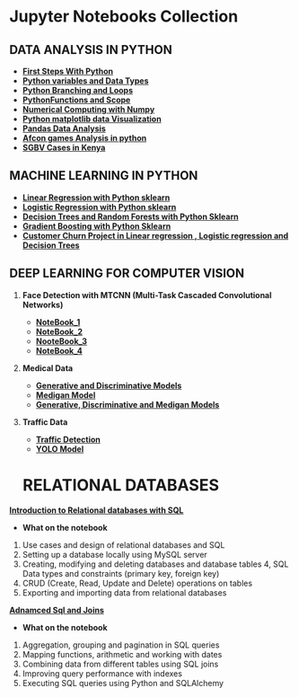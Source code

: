 # __Jupyter Notebooks Collection__

## __DATA ANALYSIS IN PYTHON__
- [__First Steps With Python__](https://github.com/IruraMwongera/irurajackblogs/blob/main/first_steps_with_python.ipynb)
- [__Python variables and Data Types__](https://github.com/IruraMwongera/irurajackblogs/blob/main/python_variables_and_data_types.ipynb)
- [__Python Branching and Loops__](https://github.com/IruraMwongera/irurajackblogs/blob/main/python_branching_and_loops.ipynb)
- [__PythonFunctions and Scope__](https://github.com/IruraMwongera/irurajackblogs/blob/main/python_functions_and_scope.ipynb)
- [__Numerical Computing with Numpy__](https://github.com/IruraMwongera/irurajackblogs/blob/main/python_numerical_computing_with_numpy.ipynb)
- [__Python matplotlib data Visualization__](https://github.com/IruraMwongera/irurajackblogs/blob/main/python_matplotlib_data_visualization%20(1).ipynb)
- [__Pandas Data Analysis__](https://github.com/IruraMwongera/irurajackblogs/blob/main/python_pandas_data_analysis.ipynb)
- [__Afcon games Analysis in python__](https://github.com/IruraMwongera/irurajackblogs/blob/main/Irura_Jackson_Mwongera_Project.ipynb)
- [__SGBV Cases in Kenya__](https://github.com/IruraMwongera/irurajackblogs/blob/main/sgbv_cases_in_kenya_2020_2023.ipynb)

## __MACHINE LEARNING IN PYTHON__
- [__Linear Regression with Python sklearn__](https://github.com/IruraMwongera/irurajackblogs/blob/main/python_sklearn_linear_regression.ipynb)
- [__Logistic Regression with Python sklearn__](https://github.com/IruraMwongera/irurajackblogs/blob/main/python_sklearn_logistic_regression.ipynb)
- [__Decision Trees and Random Forests with Python Sklearn__](https://github.com/IruraMwongera/irurajackblogs/blob/main/sklearn_decision_trees_random_forests.ipynb)
- [__Gradient Boosting with Python Sklearn__](https://github.com/IruraMwongera/irurajackblogs/blob/main/python_gradient_boosting_machines.ipynb)
- [__Customer Churn Project in Linear regression , Logistic regression  and Decision Trees__](https://github.com/IruraMwongera/irurajackblogs/blob/main/Irura_Jackson_Mwongera_project.ipynb)

## __DEEP LEARNING FOR COMPUTER VISION__
1. __Face Detection with MTCNN (Multi-Task Cascaded Convolutional Networks)__
   - [__NoteBook_1__](https://github.com/IruraMwongera/irurajackblogs/blob/main/Face_detection_1.ipynb)
   - [__NoteBook_2__](https://github.com/IruraMwongera/irurajackblogs/blob/main/Face_detection_2.ipynb)
   - [__NooteBook_3__](https://github.com/IruraMwongera/irurajackblogs/blob/main/Face_detection_3.ipynb)
   - [__NoteBook_4__](https://github.com/IruraMwongera/irurajackblogs/blob/main/Face_detection_4.ipynb)
     
2. __Medical Data__
   - [__Generative and Discriminative Models__](https://github.com/IruraMwongera/irurajackblogs/blob/main/Generative%20and%20Discriminitive_in_medical_detection.ipynb)
   - [__Medigan Model__](https://github.com/IruraMwongera/irurajackblogs/blob/main/Using_Medigan_model_in_medical_detection.ipynb)
   - [__Generative, Discriminative and Medigan Models__](https://github.com/IruraMwongera/irurajackblogs/blob/main/Medigan%2CGenerative%20and%20Descriptive_in_Medical_detection.ipynb)
     
3. __Traffic Data__
   - [__Traffic Detection__](https://github.com/IruraMwongera/irurajackblogs/blob/main/Trafic_detection.ipynb)
   -  [__YOLO Model__](https://colab.research.google.com/drive/10JoyRqaOEUwKXgFGwKmvGzgwkl92FJgb?usp=sharing)
  
     # __RELATIONAL DATABASES__   
 [__Introduction to Relational databases with SQL__](https://github.com/IruraMwongera/irurajackblogs/blob/main/relational_databases_and_sql.ipynb)
 - __What on the notebook__

1. Use cases and design of relational databases and SQL
2. Setting up a database locally using MySQL server
3. Creating, modifying and deleting databases and database tables
4, SQL Data types and constraints (primary key, foreign key)
5. CRUD (Create, Read, Update and Delete) operations on tables
6. Exporting and importing data from relational databases


[__Adnamced Sql and Joins__]( https://github.com/IruraMwongera/irurajackblogs/blob/main/advanced_sql_aggregation_and_joins.ipynb)
  - __What on the notebook__

1. Aggregation, grouping and pagination in SQL queries
2. Mapping functions, arithmetic and working with dates
3. Combining data from different tables using SQL joins
4. Improving query performance with indexes
5. Executing SQL queries using Python and SQLAlchemy




  

